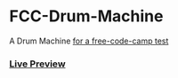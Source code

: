 # FCC-Drum-Machine
A Drum Machine
[for a free-code-camp test](https://www.freecodecamp.org/learn/front-end-development-libraries/front-end-development-libraries-projects/build-a-drum-machine)


### [Live Preview](https://talal-drum-machine.pages.dev/)

